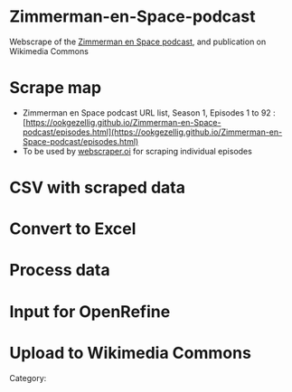 # Zimmerman-en-Space-podcast
Webscrape of the [Zimmerman en Space podcast](https://www.buzzsprout.com/2096278), and publication on Wikimedia Commons

# Scrape map 
* Zimmerman en Space podcast URL list, Season 1, Episodes 1 to 92 : [https://ookgezellig.github.io/Zimmerman-en-Space-podcast/episodes.html](https://ookgezellig.github.io/Zimmerman-en-Space-podcast/episodes.html)
* To be used by [webscraper.oi](https://webscraper.io/) for scraping individual episodes

# CSV with scraped data

# Convert to Excel

# Process data

# Input for OpenRefine

# Upload to Wikimedia Commons
 Category: 
